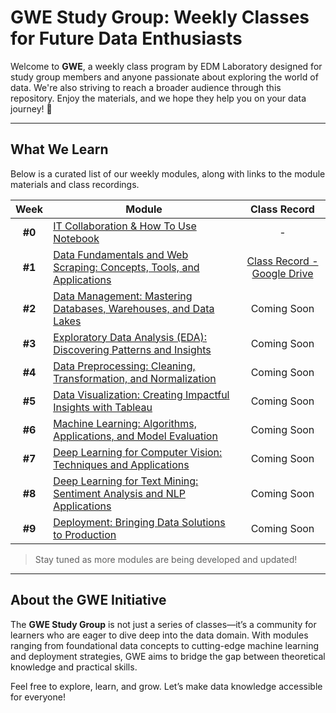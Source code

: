 # GWE Study Group: Weekly Classes for Future Data Enthusiasts  

Welcome to **GWE**, a weekly class program by EDM Laboratory designed for study group members and anyone passionate about exploring the world of data. We're also striving to reach a broader audience through this repository. Enjoy the materials, and we hope they help you on your data journey! 🚀  

---

## What We Learn  
Below is a curated list of our weekly modules, along with links to the module materials and class recordings.  

| **Week** | **Module**                                                                                                   | **Class Record** |
|:--------:|-------------------------------------------------------------------------------------------------------------|:----------------:|
| **#0**   | [IT Collaboration & How To Use Notebook](https://github.com/lifeatedmlab/GWE-2025/tree/fb283386e42a4869a350b904d30ee4442d7b7bcd/Modul%200%20-%20IT%20Collaboration)                                  | -     |
| **#1**   | [Data Fundamentals and Web Scraping: Concepts, Tools, and Applications](https://github.com/lifeatedmlab/GWE-2025/tree/40b363149413b6a3e8f25c1ca63a9c5ee9f13b70/Modul%201%20-%20Data%20Fundamentals%20and%20Web%20Scraping)                                   | [Class Record - Google Drive](https://drive.google.com/file/d/1k379vqSeP-9lup9OKIjSDKbgPhE3-wJz/view?usp=sharing) |
| **#2**   | [Data Management: Mastering Databases, Warehouses, and Data Lakes](#)                                 | Coming Soon      |
| **#3**   | [Exploratory Data Analysis (EDA): Discovering Patterns and Insights](#)                                     | Coming Soon      |
| **#4**   | [Data Preprocessing: Cleaning, Transformation, and Normalization](#)                                       | Coming Soon      |
| **#5**   | [Data Visualization: Creating Impactful Insights with Tableau](#)                                          | Coming Soon      |
| **#6**   | [Machine Learning: Algorithms, Applications, and Model Evaluation](#)                                      | Coming Soon      |
| **#7**   | [Deep Learning for Computer Vision: Techniques and Applications](#)                                        | Coming Soon      |
| **#8**   | [Deep Learning for Text Mining: Sentiment Analysis and NLP Applications](#)                                | Coming Soon      |
| **#9**   | [Deployment: Bringing Data Solutions to Production](#)                                                     | Coming Soon      |  

> Stay tuned as more modules are being developed and updated!  

---

## About the GWE Initiative  

The **GWE Study Group** is not just a series of classes—it’s a community for learners who are eager to dive deep into the data domain. With modules ranging from foundational data concepts to cutting-edge machine learning and deployment strategies, GWE aims to bridge the gap between theoretical knowledge and practical skills.  

Feel free to explore, learn, and grow. Let’s make data knowledge accessible for everyone!  
